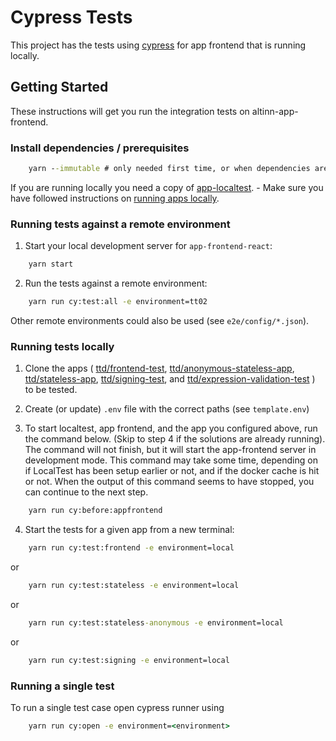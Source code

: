 # Cypress Tests

This project has the tests using [cypress](https://www.cypress.io/) for app frontend that is running locally.

## Getting Started

These instructions will get you run the integration tests on altinn-app-frontend.

### Install dependencies / prerequisites

```cmd
    yarn --immutable # only needed first time, or when dependencies are updated
```

If you are running locally you need a copy of [app-localtest](https://github.com/Altinn/app-localtest). - Make sure you have followed instructions on [running apps locally](https://github.com/Altinn/app-localtest/blob/main/README.md).

### Running tests against a remote environment

1. Start your local development server for `app-frontend-react`:

```cmd
    yarn start
```

2. Run the tests against a remote environment:

```cmd
    yarn run cy:test:all -e environment=tt02
```

Other remote environments could also be used (see `e2e/config/*.json`).

### Running tests locally

1. Clone the apps (
   [ttd/frontend-test](https://dev.altinn.studio/repos/ttd/frontend-test),
   [ttd/anonymous-stateless-app](https://dev.altinn.studio/repos/ttd/anonymous-stateless-app),
   [ttd/stateless-app](https://dev.altinn.studio/repos/ttd/stateless-app),
   [ttd/signing-test](https://dev.altinn.studio/repos/ttd/signing-test), and
   [ttd/expression-validation-test](https://dev.altinn.studio/repos/ttd/expression-validation-test)
   ) to be tested.

2. Create (or update) `.env` file with the correct paths (see `template.env`)

3. To start localtest, app frontend, and the app you configured above, run the command below.
   (Skip to step 4 if the solutions are already running). The command will not finish, but it
   will start the app-frontend server in development mode. This command may take some time,
   depending on if LocalTest has been setup earlier or not, and if the docker cache is hit or not.
   When the output of this command seems to have stopped, you can continue to the next step.

```cmd
    yarn run cy:before:appfrontend
```

4. Start the tests for a given app from a new terminal:

```cmd
    yarn run cy:test:frontend -e environment=local
```

or

```cmd
    yarn run cy:test:stateless -e environment=local
```

or

```cmd
    yarn run cy:test:stateless-anonymous -e environment=local
```

or

```cmd
    yarn run cy:test:signing -e environment=local
```

### Running a single test

To run a single test case open cypress runner using

```cmd
    yarn run cy:open -e environment=<environment>
```
